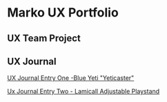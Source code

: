 # Marko UX Portfolio


## UX Team Project


## UX Journal

[UX Journal Entry One -Blue Yeti "Yeticaster"](https://github.com/mramos42/UXPortfolio/blob/master/JournalEntryOne.md)

[Ux Journal Entry Two - Lamicall Adjustable Playstand](https://github.com/mramos42/UXPortfolio/blob/master/Journal%20Entry%202/JournalEntryTwo.md)

